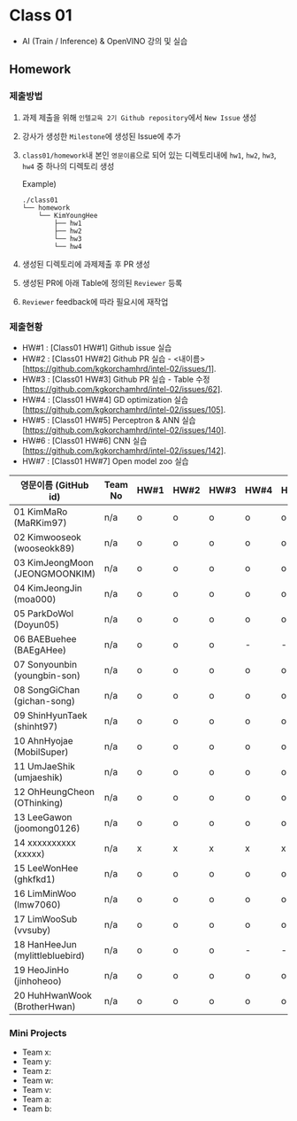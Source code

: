 # Class 01

* AI (Train / Inference) & OpenVINO 강의 및 실습

## Homework

### 제출방법

1. 과제 제출을 위해 `인텔교육 2기 Github repository`에서 `New Issue` 생성

2. 강사가 생성한 `Milestone`에 생성된 Issue에 추가 

3. `class01/homework`내 본인 `영문이름`으로 되어 있는 디렉토리내에 `hw1`, `hw2`, `hw3`, `hw4` 중 하나의 디렉토리 생성

    Example)
    ```
    ./class01
    └── homework
        └── KimYoungHee
            ├── hw1
            ├── hw2
            └── hw3
            └── hw4
    ```

4. 생성된 디렉토리에 과제제출 후 PR 생성

5. 생성된 PR에 아래 Table에 정의된 `Reviewer` 등록

6. `Reviewer` feedback에 따라 필요시에 재작업

### 제출현황

* HW#1 : [Class01 HW#1] Github issue 실습
* HW#2 : [Class01 HW#2] Github PR 실습 - <내이름> [https://github.com/kgkorchamhrd/intel-02/issues/1].
* HW#3 : [Class01 HW#3] Github PR 실습 - Table 수정 [https://github.com/kgkorchamhrd/intel-02/issues/62].
* HW#4 : [Class01 HW#4] GD optimization 실습 [https://github.com/kgkorchamhrd/intel-02/issues/105].
* HW#5 : [Class01 HW#5] Perceptron & ANN 실습 [https://github.com/kgkorchamhrd/intel-02/issues/140].
* HW#6 : [Class01 HW#6] CNN 실습 [https://github.com/kgkorchamhrd/intel-02/issues/142].
* HW#7 : [Class01 HW#7] Open model zoo 실습

| 영문이름 (GitHub id)           | Team No | HW#1 | HW#2 | HW#3 | HW#4 | HW#5 | HW#6 | HW#7 | Reviewer |
|-------------------------------|---------|------|------|------|------|------|------|------|----------|
| 01 KimMaRo (MaRKim97) | n/a | o | o | o | o | o | o | o | J-WBaek |
| 02 Kimwooseok (wooseokk89) | n/a | o | o | o | o | o | - | - | J-WBaek |
| 03 KimJeongMoon (JEONGMOONKIM) | n/a | o | o | o | o | o | - | - | J-WBaek |
| 04 KimJeongJin (moa000) | n/a | o | o | o | o | o | o | - | J-WBaek |
| 05 ParkDoWol (Doyun05) | n/a | o | o | o | o | o | o | - | J-WBaek |
| 06 BAEBuehee (BAEgAHee) | n/a | o | o | o | - | - | - | - | J-WBaek |
| 07 Sonyounbin (youngbin-son) | n/a | o | o | o | o | o | o | o | J-WBaek |
| 08 SongGiChan (gichan-song) | n/a | o | o | o | o | o | o | - | J-WBaek |
| 09 ShinHyunTaek (shinht97) | n/a | o | o | o | o | o | o | - | J-WBaek |
| 10 AhnHyojae (MobilSuper) | n/a | o | o | o | o | o | o | o | J-WBaek |
| 11 UmJaeShik (umjaeshik) | n/a | o | o | o | o | o | o | - | J-WBaek |
| 12 OhHeungCheon (OThinking) | n/a | o | o | o | o | o | o | o | J-WBaek |
| 13 LeeGawon (joomong0126)| n/a | o | o | o | o | o | o | o | J-WBaek |
| 14 xxxxxxxxxx (xxxxx) | n/a | x | x | x | x | x | x | x | J-WBaek |
| 15 LeeWonHee (ghkfkd1) | n/a | o | o | o | o | o | o | - | J-WBaek |
| 16 LimMinWoo (lmw7060) | n/a | o | o | o | o | o | - | - | J-WBaek |
| 17 LimWooSub (vvsuby) | n/a | o | o | o | o | o | o | - | J-WBaek|
| 18 HanHeeJun (mylittlebluebird) | n/a | o | o | o | - | - | - | - | J-WBaek |
| 19 HeoJinHo (jinhoheoo) | n/a | o | o | o | o | o | o | o | J-WBaek |
| 20 HuhHwanWook (BrotherHwan) | n/a | o | o | o | o | o | o | - | J-WBaek |


### Mini Projects

* Team x:
* Team y:
* Team z:
* Team w:
* Team v:
* Team a:
* Team b:


